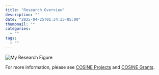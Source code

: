 ```yaml
---
title: "Research Overview"
description: ""
date: "2025-04-25T01:34:35-05:00"
thumbnail: ""
categories:
  - ""
tags:
  - ""
---
```


![My Research Figure](/cosinelab.org/img/Research_Overview_V1.png)  


For more information, please see [COSINE Projects](/cosinelab.org/research/projects/) and [COSINE Grants](/cosinelab.org/research/grants/).